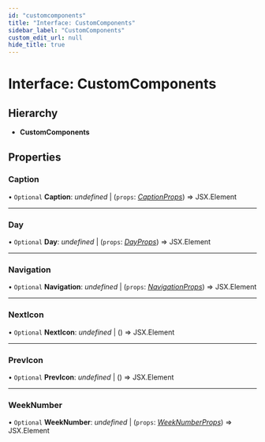 ```yaml
---
id: "customcomponents"
title: "Interface: CustomComponents"
sidebar_label: "CustomComponents"
custom_edit_url: null
hide_title: true
---
```


# Interface: CustomComponents

## Hierarchy

* **CustomComponents**

## Properties

### Caption

• `Optional` **Caption**: *undefined* \| (`props`: [*CaptionProps*](captionprops.md)) => JSX.Element

___

### Day

• `Optional` **Day**: *undefined* \| (`props`: [*DayProps*](dayprops.md)) => JSX.Element

___

### Navigation

• `Optional` **Navigation**: *undefined* \| (`props`: [*NavigationProps*](navigationprops.md)) => JSX.Element

___

### NextIcon

• `Optional` **NextIcon**: *undefined* \| () => JSX.Element

___

### PrevIcon

• `Optional` **PrevIcon**: *undefined* \| () => JSX.Element

___

### WeekNumber

• `Optional` **WeekNumber**: *undefined* \| (`props`: [*WeekNumberProps*](weeknumberprops.md)) => JSX.Element
